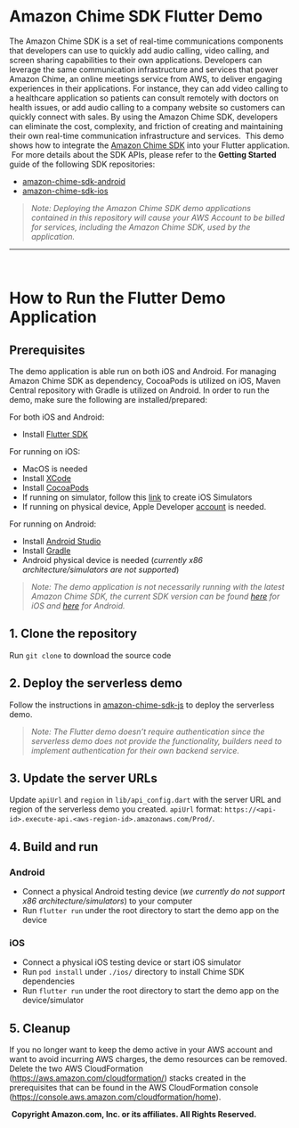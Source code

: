 # Amazon Chime SDK Flutter Demo
The Amazon Chime SDK is a set of real-time communications components that developers can use to quickly add audio calling, video calling, and screen sharing capabilities to their own applications. Developers can leverage the same communication infrastructure and services that power Amazon Chime, an online meetings service from AWS, to deliver engaging experiences in their applications. For instance, they can add video calling to a healthcare application so patients can consult remotely with doctors on health issues, or add audio calling to a company website so customers can quickly connect with sales. By using the Amazon Chime SDK, developers can eliminate the cost, complexity, and friction of creating and maintaining their own real-time communication infrastructure and services.
​
This demo shows how to integrate the [Amazon Chime SDK](https://aws.amazon.com/blogs/business-productivity/amazon-chime-sdks-ios-android/) into your Flutter application.
​
For more details about the SDK APIs, please refer to the **Getting Started** guide of the following SDK repositories:
* [amazon-chime-sdk-android](https://github.com/aws/amazon-chime-sdk-android/blob/master/guides/01_Getting_Started.md)
* [amazon-chime-sdk-ios](https://github.com/aws/amazon-chime-sdk-ios/blob/master/guides/01_Getting_Started.md)
​
> *Note: Deploying the Amazon Chime SDK demo applications contained in this repository will cause your AWS Account to be billed for services, including the Amazon Chime SDK, used by the application.*
---
​
# How to Run the Flutter Demo Application​

## Prerequisites
The demo application is able run on both iOS and Android. For managing Amazon Chime SDK as dependency, CocoaPods is utilized on iOS, Maven Central repository with Gradle is utilized on Android. In order to run the demo, make sure the following are installed/prepared:

For both iOS and Android:
 - Install [Flutter SDK](https://docs.flutter.dev/get-started/install)

For running on iOS:
 - MacOS is needed
 - Install [XCode](https://apps.apple.com/us/app/xcode/id497799835?mt=12)
 - Install [CocoaPods](https://guides.cocoapods.org/using/getting-started.html#getting-started)
 - If running on simulator, follow this [link](https://developer.apple.com/documentation/xcode/installing-additional-simulator-runtimes) to create iOS Simulators
 - If running on physical device, Apple Developer [account](https://developer.apple.com/) is needed.

For running on Android:
 - Install [Android Studio](https://developer.android.com/studio/install)
 - Install [Gradle](https://gradle.org/install/)
 - Android physical device is needed (*currently x86 architecture/simulators are not supported*)

> *Note: The demo application is not necessarily running with the latest Amazon Chime SDK, the current SDK version can be found [here](https://github.com/aws-samples/amazon-chime-sdk-flutter-demo/blob/main/ios/Podfile#L8) for iOS and [here](https://github.com/aws-samples/amazon-chime-sdk-flutter-demo/blob/main/android/app/build.gradle#L76-L77) for Android.*

## 1. Clone the repository
Run `git clone` to download the source code

## 2. Deploy the serverless demo
Follow the instructions in [amazon-chime-sdk-js](https://github.com/aws/amazon-chime-sdk-js/tree/master/demos/serverless) to deploy the serverless demo.
> *Note: The Flutter demo doesn’t require authentication since the serverless demo does not provide the functionality, builders need to implement authentication for their own backend service.*

## 3. Update the server URLs
Update `apiUrl` and `region` in `lib/api_config.dart` with the server URL and region of the serverless demo you created. `apiUrl` format: `https://<api-id>.execute-api.<aws-region-id>.amazonaws.com/Prod/`.

## 4. Build and run

### Android
* Connect a physical Android testing device (*we currently do not support x86 architecture/simulators*) to your computer
* Run `flutter run` under the root directory to start the demo app on the device

### iOS
* Connect a physical iOS testing device or start iOS simulator
* Run `pod install` under `./ios/` directory to install Chime SDK dependencies
* Run `flutter run` under the root directory to start the demo app on the device/simulator

## 5. Cleanup
If you no longer want to keep the demo active in your AWS account and want to avoid incurring AWS charges, the demo resources can be removed. Delete the two AWS CloudFormation (https://aws.amazon.com/cloudformation/) stacks created in the prerequisites that can be found in the AWS CloudFormation console (https://console.aws.amazon.com/cloudformation/home).

​
**Copyright Amazon.com, Inc. or its affiliates. All Rights Reserved.**

